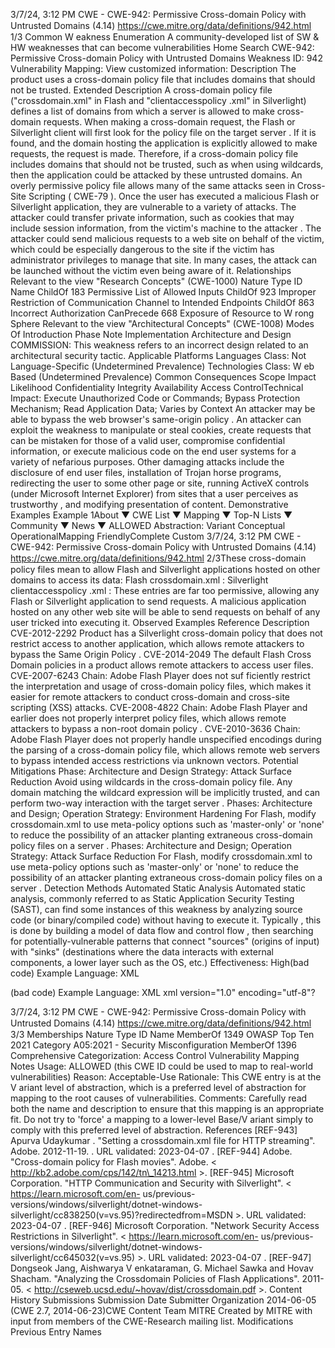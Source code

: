 3/7/24, 3:12 PM CWE - CWE-942: Permissive Cross-domain Policy with Untrusted Domains (4.14)
https://cwe.mitre.org/data/deﬁnitions/942.html 1/3
Common W eakness Enumeration
A community-developed list of SW & HW weaknesses that can become
vulnerabilities
Home Search
CWE-942: Permissive Cross-domain Policy with Untrusted Domains
Weakness ID: 942
Vulnerability Mapping: 
View customized information:
 Description
The product uses a cross-domain policy file that includes domains that should not be trusted.
 Extended Description
A cross-domain policy file ("crossdomain.xml" in Flash and "clientaccesspolicy .xml" in Silverlight) defines a list of domains from which
a server is allowed to make cross-domain requests. When making a cross-domain request, the Flash or Silverlight client will first look
for the policy file on the target server . If it is found, and the domain hosting the application is explicitly allowed to make requests, the
request is made.
Therefore, if a cross-domain policy file includes domains that should not be trusted, such as when using wildcards, then the
application could be attacked by these untrusted domains.
An overly permissive policy file allows many of the same attacks seen in Cross-Site Scripting ( CWE-79 ). Once the user has executed
a malicious Flash or Silverlight application, they are vulnerable to a variety of attacks. The attacker could transfer private information,
such as cookies that may include session information, from the victim's machine to the attacker . The attacker could send malicious
requests to a web site on behalf of the victim, which could be especially dangerous to the site if the victim has administrator privileges
to manage that site.
In many cases, the attack can be launched without the victim even being aware of it.
 Relationships
 Relevant to the view "Research Concepts" (CWE-1000)
Nature Type ID Name
ChildOf 183 Permissive List of Allowed Inputs
ChildOf 923 Improper Restriction of Communication Channel to Intended Endpoints
ChildOf 863 Incorrect Authorization
CanPrecede 668 Exposure of Resource to W rong Sphere
 Relevant to the view "Architectural Concepts" (CWE-1008)
 Modes Of Introduction
Phase Note
Implementation
Architecture and Design COMMISSION: This weakness refers to an incorrect design related to an architectural security tactic.
 Applicable Platforms
Languages
Class: Not Language-Specific (Undetermined Prevalence)
Technologies
Class: W eb Based (Undetermined Prevalence)
 Common Consequences
Scope Impact Likelihood
Confidentiality
Integrity
Availability
Access ControlTechnical Impact: Execute Unauthorized Code or Commands; Bypass Protection Mechanism; Read Application Data;
Varies by Context
An attacker may be able to bypass the web browser's same-origin policy . An attacker can exploit the
weakness to manipulate or steal cookies, create requests that can be mistaken for those of a valid
user, compromise confidential information, or execute malicious code on the end user systems for a
variety of nefarious purposes. Other damaging attacks include the disclosure of end user files,
installation of Trojan horse programs, redirecting the user to some other page or site, running
ActiveX controls (under Microsoft Internet Explorer) from sites that a user perceives as trustworthy ,
and modifying presentation of content.
 Demonstrative Examples
Example 1About ▼ CWE List ▼ Mapping ▼ Top-N Lists ▼ Community ▼ News ▼
ALLOWED
Abstraction: Variant
Conceptual OperationalMapping
FriendlyComplete Custom
3/7/24, 3:12 PM CWE - CWE-942: Permissive Cross-domain Policy with Untrusted Domains (4.14)
https://cwe.mitre.org/data/deﬁnitions/942.html 2/3These cross-domain policy files mean to allow Flash and Silverlight applications hosted on other domains to access its data:
Flash crossdomain.xml :
Silverlight clientaccesspolicy .xml :
These entries are far too permissive, allowing any Flash or Silverlight application to send requests. A malicious application hosted on
any other web site will be able to send requests on behalf of any user tricked into executing it.
 Observed Examples
Reference Description
CVE-2012-2292 Product has a Silverlight cross-domain policy that does not restrict access to another application, which
allows remote attackers to bypass the Same Origin Policy .
CVE-2014-2049 The default Flash Cross Domain policies in a product allows remote attackers to access user files.
CVE-2007-6243 Chain: Adobe Flash Player does not suf ficiently restrict the interpretation and usage of cross-domain
policy files, which makes it easier for remote attackers to conduct cross-domain and cross-site scripting
(XSS) attacks.
CVE-2008-4822 Chain: Adobe Flash Player and earlier does not properly interpret policy files, which allows remote
attackers to bypass a non-root domain policy .
CVE-2010-3636 Chain: Adobe Flash Player does not properly handle unspecified encodings during the parsing of a
cross-domain policy file, which allows remote web servers to bypass intended access restrictions via
unknown vectors.
 Potential Mitigations
Phase: Architecture and Design
Strategy: Attack Surface Reduction
Avoid using wildcards in the cross-domain policy file. Any domain matching the wildcard expression will be implicitly trusted, and
can perform two-way interaction with the target server .
Phases: Architecture and Design; Operation
Strategy: Environment Hardening
For Flash, modify crossdomain.xml to use meta-policy options such as 'master-only' or 'none' to reduce the possibility of an
attacker planting extraneous cross-domain policy files on a server .
Phases: Architecture and Design; Operation
Strategy: Attack Surface Reduction
For Flash, modify crossdomain.xml to use meta-policy options such as 'master-only' or 'none' to reduce the possibility of an
attacker planting extraneous cross-domain policy files on a server .
 Detection Methods
Automated Static Analysis
Automated static analysis, commonly referred to as Static Application Security Testing (SAST), can find some instances of this
weakness by analyzing source code (or binary/compiled code) without having to execute it. Typically , this is done by building a
model of data flow and control flow , then searching for potentially-vulnerable patterns that connect "sources" (origins of input)
with "sinks" (destinations where the data interacts with external components, a lower layer such as the OS, etc.)
Effectiveness: High(bad code) Example Language: XML 




(bad code) Example Language: XML 
xml version="1.0" encoding="utf-8"?











3/7/24, 3:12 PM CWE - CWE-942: Permissive Cross-domain Policy with Untrusted Domains (4.14)
https://cwe.mitre.org/data/deﬁnitions/942.html 3/3
 Memberships
Nature Type ID Name
MemberOf 1349 OWASP Top Ten 2021 Category A05:2021 - Security Misconfiguration
MemberOf 1396 Comprehensive Categorization: Access Control
 Vulnerability Mapping Notes
Usage: ALLOWED (this CWE ID could be used to map to real-world vulnerabilities)
Reason: Acceptable-Use
Rationale:
This CWE entry is at the V ariant level of abstraction, which is a preferred level of abstraction for mapping to the root causes of
vulnerabilities.
Comments:
Carefully read both the name and description to ensure that this mapping is an appropriate fit. Do not try to 'force' a mapping to a
lower-level Base/V ariant simply to comply with this preferred level of abstraction.
 References
[REF-943] Apurva Udaykumar . "Setting a crossdomain.xml file for HTTP streaming". Adobe. 2012-11-19.
. URL validated: 2023-04-07 .
[REF-944] Adobe. "Cross-domain policy for Flash movies". Adobe. < http://kb2.adobe.com/cps/142/tn\_14213.html >.
[REF-945] Microsoft Corporation. "HTTP Communication and Security with Silverlight". < https://learn.microsoft.com/en-
us/previous-versions/windows/silverlight/dotnet-windows-silverlight/cc838250(v=vs.95)?redirectedfrom=MSDN >. URL validated:
2023-04-07 .
[REF-946] Microsoft Corporation. "Network Security Access Restrictions in Silverlight". < https://learn.microsoft.com/en-
us/previous-versions/windows/silverlight/dotnet-windows-silverlight/cc645032(v=vs.95) >. URL validated: 2023-04-07 .
[REF-947] Dongseok Jang, Aishwarya V enkataraman, G. Michael Sawka and Hovav Shacham. "Analyzing the Crossdomain
Policies of Flash Applications". 2011-05. < http://cseweb.ucsd.edu/~hovav/dist/crossdomain.pdf >.
 Content History
 Submissions
Submission Date Submitter Organization
2014-06-05
(CWE 2.7, 2014-06-23)CWE Content Team MITRE
Created by MITRE with input from members of the CWE-Research mailing list.
 Modifications
 Previous Entry Names
